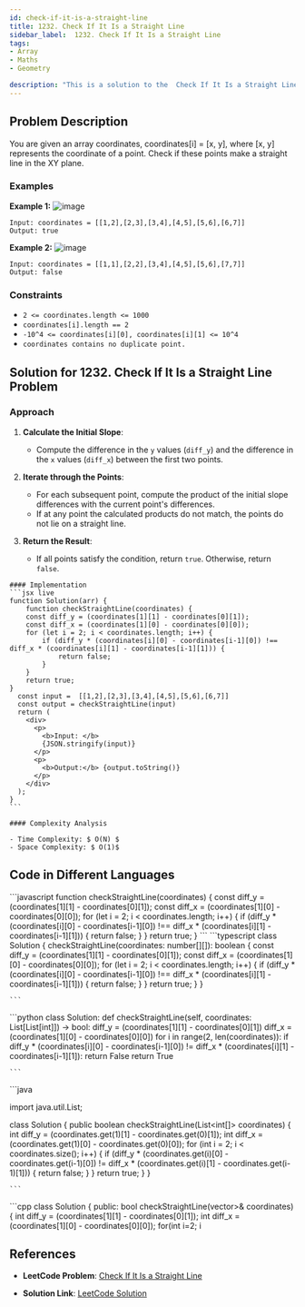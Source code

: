 ```yaml
---
id: check-if-it-is-a-straight-line
title: 1232. Check If It Is a Straight Line
sidebar_label:  1232. Check If It Is a Straight Line
tags:
- Array
- Maths
- Geometry

description: "This is a solution to the  Check If It Is a Straight Line problem on LeetCode."
---
```


## Problem Description
You are given an array coordinates, coordinates[i] = [x, y], where [x, y] represents the coordinate of a point. Check if these points make a straight line in the XY plane.

### Examples

**Example 1:**
![image](https://assets.leetcode.com/uploads/2019/10/15/untitled-diagram-2.jpg)
```
Input: coordinates = [[1,2],[2,3],[3,4],[4,5],[5,6],[6,7]]
Output: true
```

**Example 2:**
![image](https://assets.leetcode.com/uploads/2019/10/09/untitled-diagram-1.jpg)
```
Input: coordinates = [[1,1],[2,2],[3,4],[4,5],[5,6],[7,7]]
Output: false
```


### Constraints
- `2 <= coordinates.length <= 1000`
- `coordinates[i].length == 2`
- `-10^4 <= coordinates[i][0], coordinates[i][1] <= 10^4`
- `coordinates contains no duplicate point.`

## Solution for  1232. Check If It Is a Straight Line Problem
### Approach 
1. **Calculate the Initial Slope**:
   - Compute the difference in the `y` values (`diff_y`) and the difference in the `x` values (`diff_x`) between the first two points.
  
2. **Iterate through the Points**:
   - For each subsequent point, compute the product of the initial slope differences with the current point's differences.
   - If at any point the calculated products do not match, the points do not lie on a straight line.

3. **Return the Result**:
   - If all points satisfy the condition, return `true`. Otherwise, return `false`.

<Tabs>
  <TabItem value="Solution" label="Solution">

    #### Implementation
    ```jsx live
    function Solution(arr) {
        function checkStraightLine(coordinates) {
        const diff_y = (coordinates[1][1] - coordinates[0][1]);
        const diff_x = (coordinates[1][0] - coordinates[0][0]);
        for (let i = 2; i < coordinates.length; i++) {
            if (diff_y * (coordinates[i][0] - coordinates[i-1][0]) !== diff_x * (coordinates[i][1] - coordinates[i-1][1])) {
                return false;
            }
        }
        return true;
    }
      const input =  [[1,2],[2,3],[3,4],[4,5],[5,6],[6,7]]
      const output = checkStraightLine(input)
      return (
        <div>
          <p>
            <b>Input: </b>
            {JSON.stringify(input)}
          </p>
          <p>
            <b>Output:</b> {output.toString()}
          </p>
        </div>
      );
    }
    ```

    #### Complexity Analysis

    - Time Complexity: $ O(N) $ 
    - Space Complexity: $ O(1)$

   ## Code in Different Languages
   <Tabs>
  <TabItem value="JavaScript" label="JavaScript">
  <SolutionAuthor name="@hiteshgahanolia"/>
   ```javascript
    function  checkStraightLine(coordinates) {
        const diff_y = (coordinates[1][1] - coordinates[0][1]);
        const diff_x = (coordinates[1][0] - coordinates[0][0]);
        for (let i = 2; i < coordinates.length; i++) {
            if (diff_y * (coordinates[i][0] - coordinates[i-1][0]) !== diff_x * (coordinates[i][1] - coordinates[i-1][1])) {
                return false;
            }
        }
        return true;
    }
    ```

  </TabItem>
  <TabItem value="TypeScript" label="TypeScript">
  <SolutionAuthor name="@hiteshgahanolia"/> 
   ```typescript
   class Solution {
    checkStraightLine(coordinates: number[][]): boolean {
        const diff_y = (coordinates[1][1] - coordinates[0][1]);
        const diff_x = (coordinates[1][0] - coordinates[0][0]);
        for (let i = 2; i < coordinates.length; i++) {
            if (diff_y * (coordinates[i][0] - coordinates[i-1][0]) !== diff_x * (coordinates[i][1] - coordinates[i-1][1])) {
                return false;
            }
        }
        return true;
    }
}

    ```
  </TabItem>
  <TabItem value="Python" label="Python">
  <SolutionAuthor name="@hiteshgahanolia"/>
   ```python
   class Solution:
    def checkStraightLine(self, coordinates: List[List[int]]) -> bool:
        diff_y = (coordinates[1][1] - coordinates[0][1])
        diff_x = (coordinates[1][0] - coordinates[0][0])
        for i in range(2, len(coordinates)):
            if diff_y * (coordinates[i][0] - coordinates[i-1][0]) != diff_x * (coordinates[i][1] - coordinates[i-1][1]):
                return False
        return True

    ```

  </TabItem>
  <TabItem value="Java" label="Java">
  <SolutionAuthor name="@hiteshgahanolia"/>
   ```java

   import java.util.List;

class Solution {
    public boolean checkStraightLine(List<int[]> coordinates) {
        int diff_y = (coordinates.get(1)[1] - coordinates.get(0)[1]);
        int diff_x = (coordinates.get(1)[0] - coordinates.get(0)[0]);
        for (int i = 2; i < coordinates.size(); i++) {
            if (diff_y * (coordinates.get(i)[0] - coordinates.get(i-1)[0]) != diff_x * (coordinates.get(i)[1] - coordinates.get(i-1)[1])) {
                return false;
            }
        }
        return true;
    }
}

    ```

  </TabItem>
  <TabItem value="C++" label="C++">
  <SolutionAuthor name="@hiteshgahanolia"/>
   ```cpp
   class Solution {
public:
    bool checkStraightLine(vector<vector<int>>& coordinates) {
        int diff_y = (coordinates[1][1] - coordinates[0][1]);
        int diff_x = (coordinates[1][0] - coordinates[0][0]);
        for(int i=2; i<coordinates.size(); i++)
        {
            if(diff_y*(coordinates[i][0] - coordinates[i-1][0]) != diff_x*(coordinates[i][1] - coordinates[i-1][1]))
                return false;
        }
        return true;
    }
};
    ```
</TabItem>
</Tabs>

  </TabItem>
</Tabs>

## References

- **LeetCode Problem**: [ Check If It Is a Straight Line](https://leetcode.com/problems/check-if-it-is-a-straight-line/)

- **Solution Link**: [LeetCode Solution](https://leetcode.com/problems/check-if-it-is-a-straight-line/)


